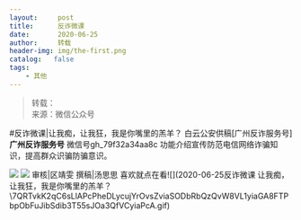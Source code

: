 ```yaml
---
layout:     post
title:      反诈微课
date:       2020-06-25
author:     转载
header-img: img/the-first.png
catalog:   false
tags:
    - 其他
---
```


<blockquote><p>转载：<br>
来源：微信公众号</p></blockquote>

#反诈微课|让我痴，让我狂，我是你嘴里的羔羊？
白云公安供稿[广州反诈服务号]
**广州反诈服务号**
微信号gh_79f32a34aa8c
功能介绍宣传防范电信网络诈骗知识，提高群众识骗防骗意识。

![]({{site.baseurl}}/postimg/U80CvqU0rQoj28lia8ADCL5AW90zEfIuXVvccckuTvwAfNpzHBuiaRG7LQyt2AE7OveqdVGuAYJ67LY7Hsla8FJw.gif)
![]({{site.baseurl}}/postimg/U80CvqU0rQpjSxeM6b8GTsoVhmloV6IgaicMoydQMOx08TeICmKe6nqiamHkv01UNUL55Mp6b8EWPVSlw4D89VjQ.png)
审核|区靖雯
撰稿|汤思思
喜欢就点在看![](2020-06-25反诈微课
让我痴，让我狂，我是你嘴里的羔羊？\\7QRTvkK2qC6sLlAPcPheDLycujYrOvsZviaSODbRbQzQvW8VL1yiaGA8FTPbpObFuJibSdib3T55sJOa3QfVCyiaPcA.gif)
